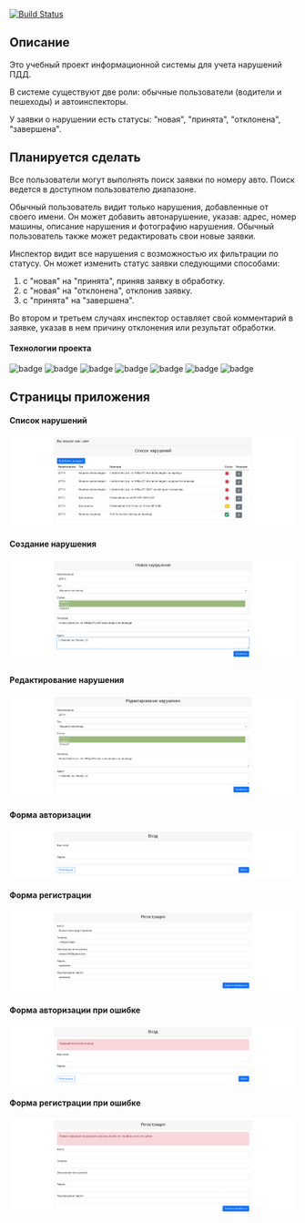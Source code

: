 [![Build Status](https://app.travis-ci.com/velesov7493/job4j_car_accident.svg?branch=master)](https://app.travis-ci.com/velesov7493/job4j_car_accident)
## Описание ##

Это учебный проект информационной системы для учета нарушений ПДД.

В системе существуют две роли: обычные пользователи (водители и пешеходы) и автоинспекторы.

У заявки о нарушении есть статусы: "новая", "принята", "отклонена", "завершена".

## Планируется сделать ##

Все пользователи могут выполнять поиск заявки по номеру авто. Поиск ведется в доступном пользователю диапазоне.

Обычный пользователь видит только нарушения, добавленные от своего имени. Он может добавить автонарушение, указав: 
адрес, номер машины, описание нарушения и фотографию нарушения.
Обычный пользователь также может редактировать свои новые заявки.

Инспектор видит все нарушения с возможностью их фильтрации по статусу.
Он может изменить статус заявки следующими способами:
1) с "новая" на "принята", приняв заявку в обработку.
2) с "новая" на "отклонена", отклонив заявку.
3) с "принята" на "завершена".

Во втором и третьем случаях инспектор оставляет свой комментарий в заявке, указав в нем причину отклонения или результат обработки.  

#### Технологии проекта ####

![badge](https://img.shields.io/badge/PostgreSQL-9.5-blue)
![badge](https://img.shields.io/badge/Tomcat-8.5-blue)
![badge](https://img.shields.io/badge/Java-14-red)
![badge](https://img.shields.io/badge/Maven-3.8-red)
![badge](https://img.shields.io/badge/Spring-5.2-green)
![badge](https://img.shields.io/badge/Bootstrap-5.0-lightgreen)
![badge](https://img.shields.io/badge/FontAwesome-4.7-lightgreen)

## Страницы приложения ##
#### Список нарушений ####
![screenshoot](images/image001.png)
#### Создание нарушения ####
![screenshoot](images/image002.png)
#### Редактирование нарушения ####
![screenshoot](images/image003.png)
#### Форма авторизации ####
![screenshoot](images/image004.png)
#### Форма регистрации ####
![screenshoot](images/image005.png)
#### Форма авторизации при ошибке ####
![screenshoot](images/image006.png)
#### Форма регистрации при ошибке ####
![screenshoot](images/image007.png)
